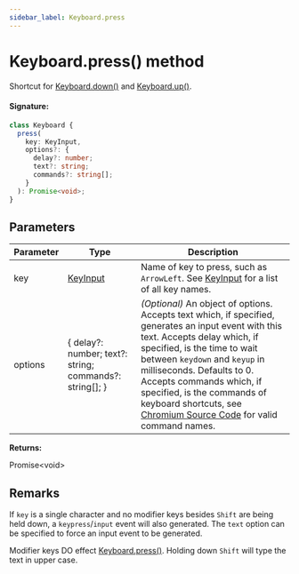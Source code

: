 ```yaml
---
sidebar_label: Keyboard.press
---
```


# Keyboard.press() method

Shortcut for [Keyboard.down()](./puppeteer.keyboard.down.md) and [Keyboard.up()](./puppeteer.keyboard.up.md).

#### Signature:

```typescript
class Keyboard {
  press(
    key: KeyInput,
    options?: {
      delay?: number;
      text?: string;
      commands?: string[];
    }
  ): Promise<void>;
}
```

## Parameters

| Parameter | Type                                                      | Description                                                                                                                                                                                                                                                                                                                                                                                                                                                                                                                 |
| --------- | --------------------------------------------------------- | --------------------------------------------------------------------------------------------------------------------------------------------------------------------------------------------------------------------------------------------------------------------------------------------------------------------------------------------------------------------------------------------------------------------------------------------------------------------------------------------------------------------------- |
| key       | [KeyInput](./puppeteer.keyinput.md)                       | Name of key to press, such as <code>ArrowLeft</code>. See [KeyInput](./puppeteer.keyinput.md) for a list of all key names.                                                                                                                                                                                                                                                                                                                                                                                                  |
| options   | { delay?: number; text?: string; commands?: string\[\]; } | _(Optional)_ An object of options. Accepts text which, if specified, generates an input event with this text. Accepts delay which, if specified, is the time to wait between <code>keydown</code> and <code>keyup</code> in milliseconds. Defaults to 0. Accepts commands which, if specified, is the commands of keyboard shortcuts, see [Chromium Source Code](https://source.chromium.org/chromium/chromium/src/+/main:third_party/blink/renderer/core/editing/commands/editor_command_names.h) for valid command names. |

**Returns:**

Promise&lt;void&gt;

## Remarks

If `key` is a single character and no modifier keys besides `Shift` are being held down, a `keypress`/`input` event will also generated. The `text` option can be specified to force an input event to be generated.

Modifier keys DO effect [Keyboard.press()](./puppeteer.keyboard.press.md). Holding down `Shift` will type the text in upper case.
